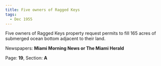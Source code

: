 ```yaml
---  
title: Five owners of Ragged Keys  
tags:  
  - Dec 1955  
---  
```

  
Five owners of Ragged Keys property request permits to fill 165 acres of submerged ocean bottom adjacent to their land.  
  
Newspapers: **Miami Morning News or The Miami Herald**  
  
Page: **19**, Section: **A** 
